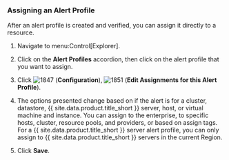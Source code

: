 ### Assigning an Alert Profile

After an alert profile is created and verified, you can assign it
directly to a resource.

1.  Navigate to menu:Control\[Explorer\].

2.  Click on the **Alert Profiles** accordion, then click on the alert
    profile that you want to assign.

3.  Click ![1847](../images/1847.png) (**Configuration**),
    ![1851](../images/1851.png) (**Edit Assignments for this Alert
    Profile**).

4.  The options presented change based on if the alert is for a cluster,
    datastore, {{ site.data.product.title_short }} server, host, or virtual machine and
    instance. You can assign to the enterprise, to specific hosts,
    cluster, resource pools, and providers, or based on assign tags. For
    a {{ site.data.product.title_short }} server alert profile, you can only assign to
    {{ site.data.product.title_short }} servers in the current Region.

5.  Click **Save**.
